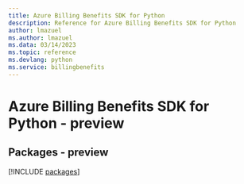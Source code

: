 ```yaml
---
title: Azure Billing Benefits SDK for Python
description: Reference for Azure Billing Benefits SDK for Python
author: lmazuel
ms.author: lmazuel
ms.data: 03/14/2023
ms.topic: reference
ms.devlang: python
ms.service: billingbenefits
---
```

# Azure Billing Benefits SDK for Python - preview
## Packages - preview
[!INCLUDE [packages](billing-benefits-index.md)]
